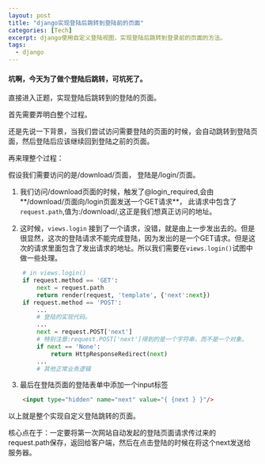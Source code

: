 ```yaml
---
layout: post
title: "django实现登陆后跳转到登陆前的页面"
categories: [Tech]
excerpt: django使用自定义登陆视图，实现登陆后跳转到登录前的页面的方法。
tags:
  - django
---
```


#### 坑啊，今天为了做个登陆后跳转，可坑死了。

直接进入正题，实现登陆后跳转到的登陆的页面。

首先需要弄明白整个过程。

还是先说一下背景，当我们尝试访问需要登陆的页面的时候，会自动跳转到登陆页面，然后登陆后应该继续回到登陆之前的页面。

再来理整个过程：

假设我们需要访问的是/download/页面， 登陆是/login/页面。

1. 我们访问/download页面的时候，触发了@login_required,会由**/download/页面向/login页面发送一个GET请求**， 此请求中包含了`request.path`,值为:/download/,这正是我们想真正访问的地址。

2. 这时候，`views.login` 接到了一个请求，没错，就是由上一步发出去的。但是很显然，这次的登陆请求不能完成登陆，因为发出的是一个GET请求。但是这次的请求里面包含了发出请求的地址。所以我们需要在`views.login()`试图中做一些处理。
```python
	# in views.login()
	if request.method == 'GET':
		next = request.path
		return render(request, 'template', {'next':next})
	if request.method == 'POST':
		...
		# 登陆的实现代码。
		...
		next = request.POST['next']
		# 特别注意:request.POST['next']得到的是一个字符串，而不是一个对象。
		if next == 'None':
			return HttpResponseRedirect(next)
		...
		# 其他正常业务逻辑
```

3. 最后在登陆页面的登陆表单中添加一个input标签
```html
	<input type="hidden" name="next" value="{ {next } }"/>
```

以上就是整个实现自定义登陆跳转的页面。


核心点在于：一定要将第一次网站自动发起的登陆页面请求传过来的 request.path保存，返回给客户端，然后在点击登陆的时候在将这个next发送给服务器。

